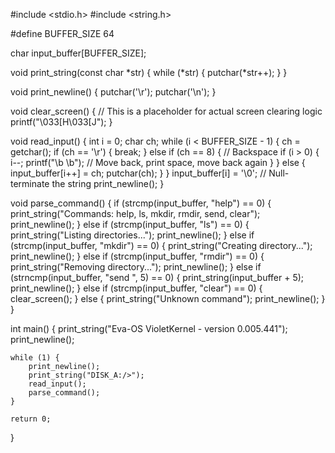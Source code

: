 #include <stdio.h>
#include <string.h>

#define BUFFER_SIZE 64

char input_buffer[BUFFER_SIZE];

void print_string(const char *str) {
    while (*str) {
        putchar(*str++);
    }
}

void print_newline() {
    putchar('\r');
    putchar('\n');
}

void clear_screen() {
    // This is a placeholder for actual screen clearing logic
    printf("\033[H\033[J");
}

void read_input() {
    int i = 0;
    char ch;
    while (i < BUFFER_SIZE - 1) {
        ch = getchar();
        if (ch == '\r') {
            break;
        } else if (ch == 8) { // Backspace
            if (i > 0) {
                i--;
                printf("\b \b"); // Move back, print space, move back again
            }
        } else {
            input_buffer[i++] = ch;
            putchar(ch);
        }
    }
    input_buffer[i] = '\0'; // Null-terminate the string
    print_newline();
}

void parse_command() {
    if (strcmp(input_buffer, "help") == 0) {
        print_string("Commands: help, ls, mkdir, rmdir, send, clear");
        print_newline();
    } else if (strcmp(input_buffer, "ls") == 0) {
        print_string("Listing directories...");
        print_newline();
    } else if (strcmp(input_buffer, "mkdir") == 0) {
        print_string("Creating directory...");
        print_newline();
    } else if (strcmp(input_buffer, "rmdir") == 0) {
        print_string("Removing directory...");
        print_newline();
    } else if (strncmp(input_buffer, "send ", 5) == 0) {
        print_string(input_buffer + 5);
        print_newline();
    } else if (strcmp(input_buffer, "clear") == 0) {
        clear_screen();
    } else {
        print_string("Unknown command");
        print_newline();
    }
}

int main() {
    print_string("Eva-OS VioletKernel - version 0.005.441");
    print_newline();

    while (1) {
        print_newline();
        print_string("DISK_A:/>");
        read_input();
        parse_command();
    }

    return 0;
}

